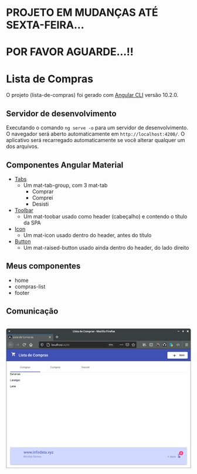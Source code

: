 # PROJETO EM MUDANÇAS ATÉ SEXTA-FEIRA... 
# POR FAVOR AGUARDE...!!

# Lista de Compras

O projeto (lista-de-compras) foi gerado com  [Angular CLI](https://github.com/angular/angular-cli) versão 10.2.0.

## Servidor de desenvolvimento

Executando o comando `ng serve -o` para um servidor de desenvolvimento. O navegador será aberto automaticamente em `http://localhost:4200/`. O aplicativo será recarregado automaticamente se você alterar qualquer um dos arquivos.

## Componentes Angular Material

- [Tabs](https://v10.material.angular.io/components/tabs/overview)
    - Um mat-tab-group, com 3 mat-tab
        - Comprar
        - Comprei
        - Desisti
- [Toolbar](https://v10.material.angular.io/components/toolbar/overview)
    - Um mat-toobar usado como header (cabeçalho) e contendo o título da SPA
- [Icon](https://v10.material.angular.io/components/icon/overview)
    - Um mat-icon usado dentro do header, antes do título
- [Button](https://v10.material.angular.io/components/button/overview)
    - Um mat-raised-button usado ainda dentro do header, do lado direito

## Meus componentes

- home
- compras-list
- footer

## Comunicação



<br>
<img src="src/assets/tela.png">
